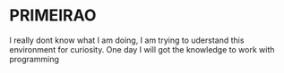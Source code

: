 # PRIMEIRAO
I really dont know what I am doing, I am trying to uderstand this environment for curiosity.
One day I will got the knowledge to work with programming
